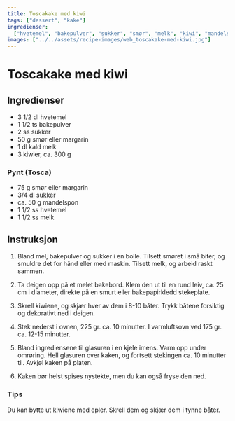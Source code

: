 ```yaml
---
title: Toscakake med kiwi
tags: ["dessert", "kake"]
ingredienser:
  ["hvetemel", "bakepulver", "sukker", "smør", "melk", "kiwi", "mandelspon"]
images: ["../../assets/recipe-images/web_toscakake-med-kiwi.jpg"]
---
```


# Toscakake med kiwi

## Ingredienser

- 3 1/2 dl hvetemel
- 1 1/2 ts bakepulver
- 2 ss sukker
- 50 g smør eller margarin
- 1 dl kald melk
- 3 kiwier, ca. 300 g

### Pynt (Tosca)

- 75 g smør eller margarin
- 3/4 dl sukker
- ca. 50 g mandelspon
- 1 1/2 ss hvetemel
- 1 1/2 ss melk

## Instruksjon

1. Bland mel, bakepulver og sukker i en bolle. Tilsett smøret i små biter, og smuldre det for hånd eller med maskin. Tilsett melk, og arbeid raskt sammen.

2. Ta deigen opp på et melet bakebord. Klem den ut til en rund leiv, ca. 25 cm i diameter, direkte på en smurt eller bakepapirkledd stekeplate.

3. Skrell kiwiene, og skjær hver av dem i 8-10 båter. Trykk båtene forsiktig og dekorativt ned i deigen.

4. Stek nederst i ovnen, 225 gr. ca. 10 minutter. I varmluftsovn ved 175 gr. ca. 12-15 minutter.

5. Bland ingrediensene til glasuren i en kjele imens. Varm opp under omrøring. Hell glasuren over kaken, og fortsett stekingen ca. 10 minutter til. Avkjøl kaken på platen.

6. Kaken bør helst spises nystekte, men du kan også fryse den ned.

### Tips

Du kan bytte ut kiwiene med epler. Skrell dem og skjær dem i tynne båter.
